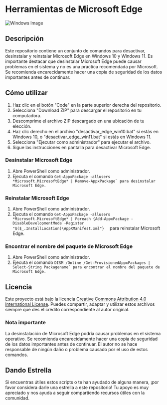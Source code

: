 # Herramientas de Microsoft Edge

![Windows Image](path/to/your/image.png)

## Descripción
Este repositorio contiene un conjunto de comandos para desactivar, desinstalar y reinstalar Microsoft Edge en Windows 10 y Windows 11. Es importante destacar que desinstalar Microsoft Edge puede causar problemas en el sistema y no es una práctica recomendada por Microsoft. Se recomienda encarecidamente hacer una copia de seguridad de los datos importantes antes de continuar.

## Cómo utilizar
1. Haz clic en el botón "Code" en la parte superior derecha del repositorio.
2. Selecciona "Download ZIP" para descargar el repositorio en tu computadora.
3. Descomprime el archivo ZIP descargado en una ubicación de tu elección.
4. Haz clic derecho en el archivo "desactivar_edge_win10.bat" si estás en Windows 10, o "desactivar_edge_win11.bat" si estás en Windows 11.
5. Selecciona "Ejecutar como administrador" para ejecutar el archivo.
6. Sigue las instrucciones en pantalla para desactivar Microsoft Edge.

### Desinstalar Microsoft Edge
1. Abre PowerShell como administrador.
2. Ejecuta el comando   ```Get-AppxPackage -allusers *Microsoft.MicrosoftEdge* | Remove-AppxPackage` para desinstalar Microsoft Edge.  ```

### Reinstalar Microsoft Edge
1. Abre PowerShell como administrador.
2. Ejecuta el comando   ```Get-AppxPackage -allusers *Microsoft.MicrosoftEdge* | Foreach {Add-AppxPackage -DisableDevelopmentMode -Register "$($_.InstallLocation)\AppXManifest.xml"}  ``` para reinstalar Microsoft Edge.

### Encontrar el nombre del paquete de Microsoft Edge
1. Abre PowerShell como administrador.
2. Ejecuta el comando   ```DISM /Online /Get-ProvisionedAppxPackages | Select-String Packagename` para encontrar el nombre del paquete de Microsoft Edge.  ```

## Licencia
Este proyecto está bajo la licencia [Creative Commons Attribution 4.0 International License](https://creativecommons.org/licenses/by/4.0/). Puedes compartir, adaptar y utilizar estos archivos siempre que des el crédito correspondiente al autor original.

### Nota importante
La desinstalación de Microsoft Edge podría causar problemas en el sistema operativo. Se recomienda encarecidamente hacer una copia de seguridad de los datos importantes antes de continuar. El autor no se hace responsable de ningún daño o problema causado por el uso de estos comandos.

## Dando Estrella

Si encuentras útiles estos scripts o te han ayudado de alguna manera, ¡por favor considera darle una estrella a este repositorio! Tu apoyo es muy apreciado y nos ayuda a seguir compartiendo recursos útiles con la comunidad.



